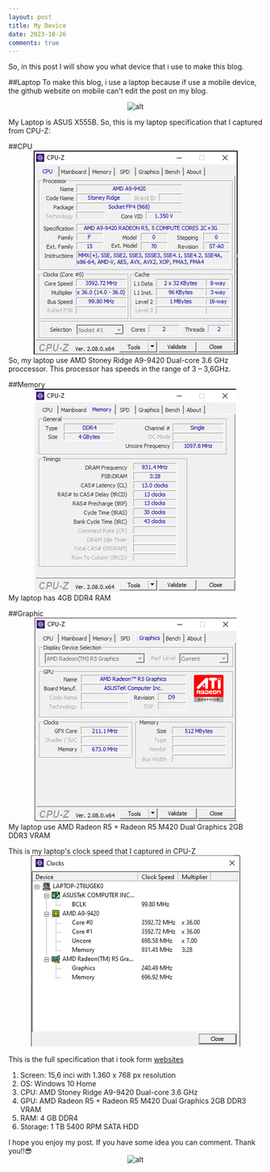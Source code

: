 ```yaml
---
layout: post
title: My Device
date: 2023-10-26
comments: true
---
```

So, in this post I will show you what device that i use to make this blog.

##Laptop
To make this blog, i use a laptop because if use a mobile device, the github website on mobile can't edit the post on my blog.

<span style="display:block;text-align:center">![alt](https://beritawarganet.com/wp-content/uploads/2021/07/Asus-X555b-Spesifikasi-Gahar-Laptop-5-Jutaan.jpg)</span>

My Laptop is ASUS X555B. So, this is my laptop specification that I captured from CPU-Z:

##CPU
<span style="display:block;text-align:center">![alt](assets/img/myDevice/CPU.PNG)</span>
So, my laptop use AMD Stoney Ridge A9-9420 Dual-core 3.6 GHz proccessor. This processor has speeds in the range of 3 – 3,6GHz.

##Memory
<span style="display:block;text-align:center">![alt](assets/img/myDevice/memory.PNG)</span>
My laptop has 4GB DDR4 RAM 

##Graphic
<span style="display:block;text-align:center">![alt](assets/img/myDevice/graphics.PNG)</span>
My laptop use AMD Radeon R5 + Radeon R5 M420 Dual Graphics 2GB DDR3 VRAM

This is my laptop's clock speed that I captured in CPU-Z
<span style="display:block;text-align:center">![alt](assets/img/myDevice/Clocks.PNG)</span>

This is the full specification that i took form [websites](https://beritawarganet.com/asus-x555b-spesifikasi/)
1. Screen: 15,6 inci with 1.360 x 768 px resolution
2. OS: Windows 10 Home
3. CPU: AMD Stoney Ridge A9-9420 Dual-core 3.6 GHz
4. GPU: AMD Radeon R5 + Radeon R5 M420 Dual Graphics 2GB DDR3 VRAM
5. RAM: 4 GB DDR4
6. Storage: 1 TB 5400 RPM SATA HDD

I hope you enjoy my post. If you have some idea you can comment. Thank you!!😎
<span style="display:block;text-align:center">![alt](https://media.tenor.com/images/b7fd31fcf8fe2c58187164c3e1fa60d2/tenor.gif)</span>
